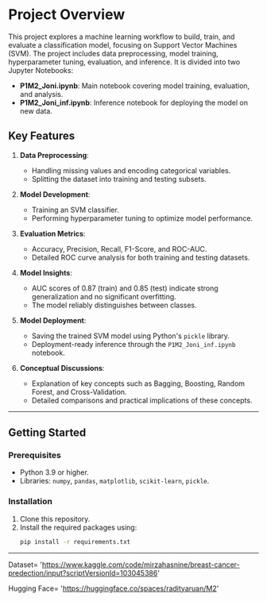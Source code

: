 # Project Overview

This project explores a machine learning workflow to build, train, and evaluate a classification model, focusing on Support Vector Machines (SVM). The project includes data preprocessing, model training, hyperparameter tuning, evaluation, and inference. It is divided into two Jupyter Notebooks:

- **P1M2_Joni.ipynb**: Main notebook covering model training, evaluation, and analysis.
- **P1M2_Joni_inf.ipynb**: Inference notebook for deploying the model on new data.

## Key Features

1. **Data Preprocessing**:
   - Handling missing values and encoding categorical variables.
   - Splitting the dataset into training and testing subsets.

2. **Model Development**:
   - Training an SVM classifier.
   - Performing hyperparameter tuning to optimize model performance.

3. **Evaluation Metrics**:
   - Accuracy, Precision, Recall, F1-Score, and ROC-AUC.
   - Detailed ROC curve analysis for both training and testing datasets.

4. **Model Insights**:
   - AUC scores of 0.87 (train) and 0.85 (test) indicate strong generalization and no significant overfitting.
   - The model reliably distinguishes between classes.

5. **Model Deployment**:
   - Saving the trained SVM model using Python's `pickle` library.
   - Deployment-ready inference through the `P1M2_Joni_inf.ipynb` notebook.

6. **Conceptual Discussions**:
   - Explanation of key concepts such as Bagging, Boosting, Random Forest, and Cross-Validation.
   - Detailed comparisons and practical implications of these concepts.

---

## Getting Started

### Prerequisites
- Python 3.9 or higher.
- Libraries: `numpy`, `pandas`, `matplotlib`, `scikit-learn`, `pickle`.

### Installation
1. Clone this repository.
2. Install the required packages using:
   ```bash
   pip install -r requirements.txt

---
Dataset= 'https://www.kaggle.com/code/mirzahasnine/breast-cancer-predection/input?scriptVersionId=103045386'

Hugging Face= 'https://huggingface.co/spaces/radityaruan/M2'



